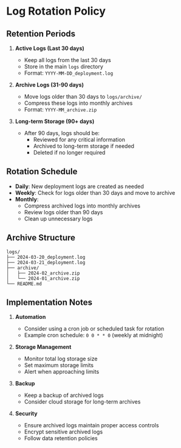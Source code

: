 # Log Rotation Policy

## Retention Periods

1. **Active Logs (Last 30 days)**
   - Keep all logs from the last 30 days
   - Store in the main `logs` directory
   - Format: `YYYY-MM-DD_deployment.log`

2. **Archive Logs (31-90 days)**
   - Move logs older than 30 days to `logs/archive/`
   - Compress these logs into monthly archives
   - Format: `YYYY-MM_archive.zip`

3. **Long-term Storage (90+ days)**
   - After 90 days, logs should be:
     - Reviewed for any critical information
     - Archived to long-term storage if needed
     - Deleted if no longer required

## Rotation Schedule

- **Daily**: New deployment logs are created as needed
- **Weekly**: Check for logs older than 30 days and move to archive
- **Monthly**: 
  - Compress archived logs into monthly archives
  - Review logs older than 90 days
  - Clean up unnecessary logs

## Archive Structure

```
logs/
├── 2024-03-20_deployment.log
├── 2024-03-21_deployment.log
├── archive/
│   ├── 2024-02_archive.zip
│   └── 2024-01_archive.zip
└── README.md
```

## Implementation Notes

1. **Automation**
   - Consider using a cron job or scheduled task for rotation
   - Example cron schedule: `0 0 * * 0` (weekly at midnight)

2. **Storage Management**
   - Monitor total log storage size
   - Set maximum storage limits
   - Alert when approaching limits

3. **Backup**
   - Keep a backup of archived logs
   - Consider cloud storage for long-term archives

4. **Security**
   - Ensure archived logs maintain proper access controls
   - Encrypt sensitive archived logs
   - Follow data retention policies 